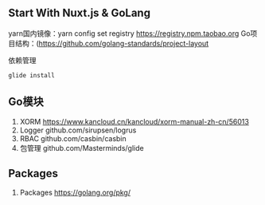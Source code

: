 ## Start With Nuxt.js & GoLang

yarn国内镜像：yarn config set registry https://registry.npm.taobao.org
Go项目结构：(https://github.com/golang-standards/project-layout


依赖管理 
```shell
glide install
```

## Go模块

1. XORM  https://www.kancloud.cn/kancloud/xorm-manual-zh-cn/56013
1. Logger github.com/sirupsen/logrus
1. RBAC github.com/casbin/casbin
1. 包管理 github.com/Masterminds/glide


## Packages

1. Packages https://golang.org/pkg/
